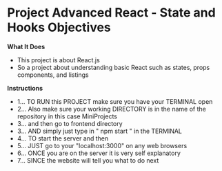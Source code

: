 # Project Advanced React - State and Hooks Objectives

**What It Does**

- This project is about React.js
- So a project about understanding basic React such as states, props components, and listings

**Instructions**

- 1... TO RUN this PROJECT make sure you have your TERMINAL open
- 2... Also make sure your working DIRECTORY is in the name of the repository in this case MiniProjects
- 3... and then go to frontend directory
- 3... AND simply just type in " npm start " in the TERMINAL
- 4... TO start the server and then
- 5... JUST go to your "localhost:3000" on any web browsers
- 6... ONCE you are on the server it is very self explanatory
- 7... SINCE the website will tell you what to do next

